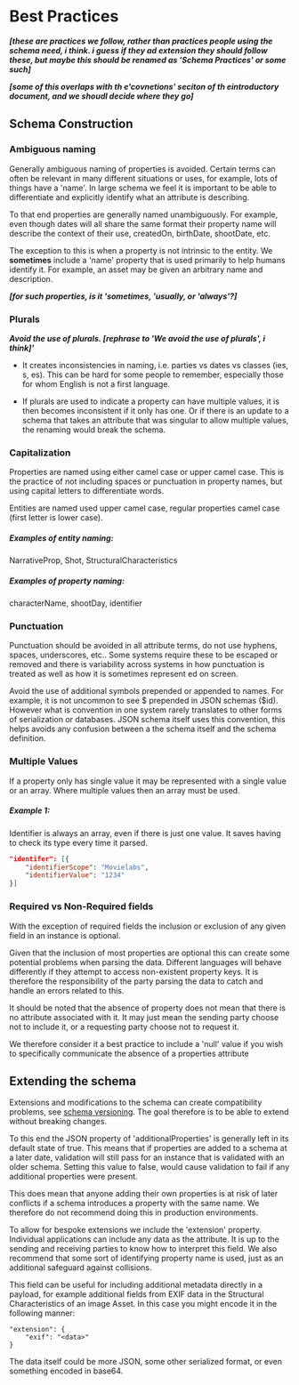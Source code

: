 # Best Practices

***[these are practices we follow, rather than practices people using the schema need, i think. i guess if they ad extension they should follow these, but maybe this should be renamed as 'Schema Practices' or some such]***

***[some of this overlaps with th e'covnetions' seciton of th eintroductory document, and we shoudl decide where they go]***

## Schema Construction

### **Ambiguous naming**

Generally ambiguous naming of properties is avoided. Certain terms can often be relevant in many different situations or uses, for example, lots of things have a 'name'. In large schema we feel it is important to be able to differentiate and explicitly identify what an attribute is describing.

To that end properties are generally named unambiguously. For example, even though dates will all share the same format their property name will describe the context of their use, createdOn, birthDate, shootDate, etc.

The exception to this is when a property is not intrinsic to the entity. We **sometimes** include a 'name' property that is used primarily to help humans identify it. For example, an asset may be given an arbitrary name and description.

***[for such properties, is it 'sometimes, 'usually, or 'always'?]***

### **Plurals**

***Avoid the use of plurals. [rephrase to 'We avoid the use of plurals', i think]'***

- It creates inconsistencies in naming, i.e. parties vs dates vs classes (ies, s, es). This can be hard for some people to remember, especially those for whom English is not a first language.

- If plurals are used to indicate a property can have multiple values, it is then becomes inconsistent if it only has one. Or if there is an update to a schema that takes an attribute that was singular to allow multiple values, the renaming would break the schema.

### **Capitalization**

Properties are named using either camel case or upper camel case. This is the practice of not including spaces or punctuation in property names, but using capital letters to differentiate words.

Entities are named used upper camel case, regular properties camel case (first letter is lower case).

##### Examples of entity naming:

NarrativeProp, Shot, StructuralCharacteristics

##### Examples of property naming:

characterName, shootDay, identifier

### **Punctuation**

Punctuation should be avoided in all attribute terms, do not use hyphens, spaces, underscores, etc.. Some systems require these to be escaped or removed and there is variability across systems in how punctuation is treated as well as how it is sometimes represent ed on screen.

Avoid the use of additional symbols prepended or appended to names. For example, it is not uncommon to see $ prepended in JSON schemas ($id). However what is convention in one system rarely translates to other forms of serialization or databases. JSON schema itself uses this convention, this helps avoids any confusion between a the schema itself and the schema definition.

### **Multiple Values**

If a property only has single value it may be represented with a single value or an array. Where multiple values then an array must be used.

##### Example 1:

Identifier is always an array, even if there is just one value. It saves having to check its type every time it parsed.

```json
"identifer": [{
	"identifierScope": "Movielabs",
    "identifierValue": "1234"
}]
```




### Required vs Non-Required fields
With the exception of required fields the inclusion or exclusion of any given field in an instance is optional.

Given that the inclusion of most properties are optional this can create some potential problems when parsing the data. Different languages will behave differently if they attempt to access non-existent property keys. It is therefore the responsibility of the party parsing the data to catch and handle an errors related to this.

It should be noted that the absence of property does not mean that there is no attribute associated with it. It may just mean the sending party choose not to include it, or a requesting party choose not to request it. 

We therefore consider it a best practice to include a 'null' value if you wish to specifically communicate the absence of a properties attribute



## Extending the schema

Extensions and modifications to the schema can create compatibility problems, see [schema versioning](./Schema-Version.md). The goal therefore is to be able to extend without breaking changes.

To this end the JSON property of 'additionalProperties' is generally left in its default state of true. This means that if properties are added to a schema at a later date, validation will still pass for an instance that is validated with an older schema. Setting this value to false, would cause validation to fail if any additional properties were present.

This does mean that anyone adding their own properties is at risk of later conflicts if a schema introduces a property with the same name. We therefore do not recommend doing this in production environments.

To allow for bespoke extensions we include the 'extension' property. Individual applications can include any data as the attribute. It is up to the sending and receiving parties to know how to interpret this field. We also recommend that some sort of identifying property name is used, just as an additional safeguard against collisions.

This field can be useful for including additional metadata directly in a payload, for example additional fields from EXIF data in the Structural Characteristics of an image Asset. In this case you might encode it in the following manner:

```
"extension": {
	"exif": "<data>"
}
```

The data itself could be more JSON, some other serialized format, or even something encoded in base64.












